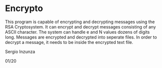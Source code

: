 # Encrypto
  This program is capable of encrypting and decrypting messages using the RSA Cryptosystem. It can encrypt and decrypt messages consisting of any ASCII character. The system can handle e and N values dozens of digits long. Messages are encrypted and decrypted into seperate files. In order to decrypt a message, it needs to be inside the encrypted text file.
  
Sergio Inzunza
  
01/20
 
